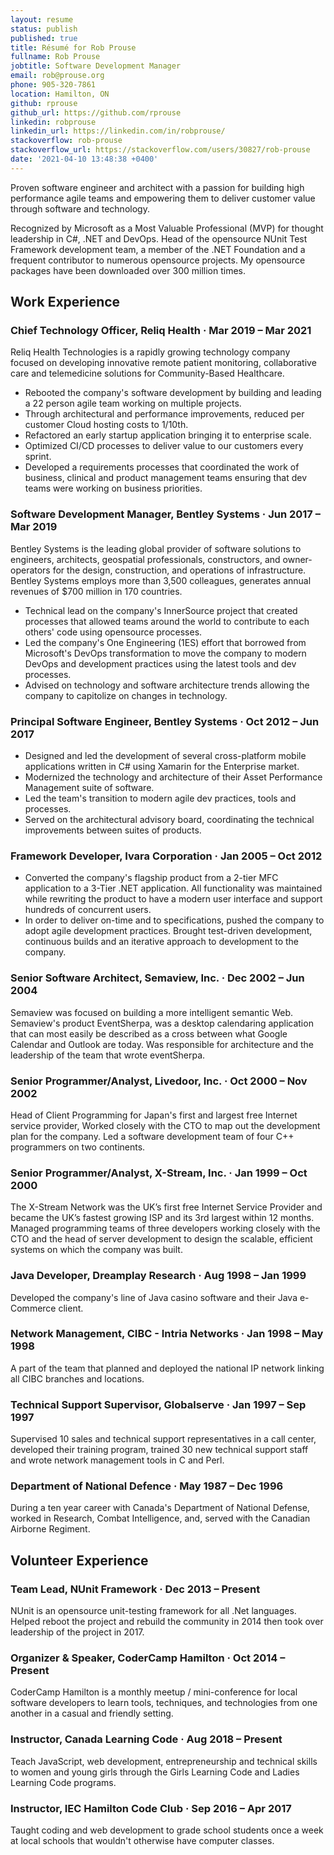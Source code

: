 ```yaml
---
layout: resume
status: publish
published: true
title: Résumé for Rob Prouse
fullname: Rob Prouse
jobtitle: Software Development Manager
email: rob@prouse.org
phone: 905-320-7861
location: Hamilton, ON
github: rprouse
github_url: https://github.com/rprouse
linkedin: robprouse
linkedin_url: https://linkedin.com/in/robprouse/
stackoverflow: rob-prouse
stackoverflow_url: https://stackoverflow.com/users/30827/rob-prouse
date: '2021-04-10 13:48:38 +0400'
---
```


Proven software engineer and architect with a passion for building high performance agile teams and empowering them to deliver customer value through software and technology.

Recognized by Microsoft as a Most Valuable Professional (MVP) for thought leadership in C#, .NET and DevOps. Head of the opensource NUnit Test Framework development team, a member of the .NET Foundation and a frequent contributor to numerous opensource projects. My opensource packages have been downloaded over 300 million times.

## Work Experience

### Chief Technology Officer, Reliq Health &middot; Mar 2019 &ndash; Mar 2021

Reliq Health Technologies is a rapidly growing technology company focused on developing innovative remote patient monitoring, collaborative care and telemedicine solutions for Community-Based Healthcare.

- Rebooted the company's software development by building and leading a 22 person agile team working on multiple projects.
- Through architectural and performance improvements, reduced per customer Cloud hosting costs to 1/10th.
- Refactored an early startup application bringing it to enterprise scale.
- Optimized CI/CD processes to deliver value to our customers every sprint.
- Developed a requirements processes that coordinated the work of business, clinical and product management teams ensuring that dev teams were working on business priorities.

### Software Development Manager, Bentley Systems &middot; Jun 2017 &ndash; Mar 2019

Bentley Systems is the leading global provider of software solutions to engineers, architects, geospatial professionals, constructors, and owner-operators for the design, construction, and operations of infrastructure. Bentley Systems employs more than 3,500 colleagues, generates annual revenues of $700 million in 170 countries.

- Technical lead on the company's InnerSource project that created processes that allowed teams around the world to contribute to each others' code using opensource processes.
- Led the company's One Engineering (1ES) effort that borrowed from Microsoft's DevOps transformation to move the company to modern DevOps and development practices using the latest tools and dev processes.
- Advised on technology and software architecture trends allowing the company to capitolize on changes in technology.

### Principal Software Engineer, Bentley Systems &middot; Oct 2012 &ndash; Jun 2017

- Designed and led the development of several cross-platform mobile applications written in C# using Xamarin for the Enterprise market.
- Modernized the technology and architecture of their Asset Performance Management suite of software.
- Led the team's transition to modern agile dev practices, tools and processes.
- Served on the architectural advisory board, coordinating the technical improvements between suites of products.

### Framework Developer, Ivara Corporation &middot; Jan 2005 &ndash; Oct 2012

- Converted the company's flagship product from a 2-tier MFC application to a 3-Tier .NET application. All functionality was maintained while rewriting the product to have a modern user interface and support hundreds of concurrent users.
- In order to deliver on-time and to specifications, pushed the company to adopt agile development practices. Brought test-driven development, continuous builds and an iterative approach to development to the company.

### Senior Software Architect, Semaview, Inc. &middot; Dec 2002 &ndash; Jun 2004

Semaview was focused on building a more intelligent semantic Web. Semaview's product EventSherpa, was a desktop calendaring application that can most easily be described as a cross between what Google Calendar and Outlook are today. Was responsible for architecture and the leadership of the team that wrote eventSherpa.

### Senior Programmer/Analyst, Livedoor, Inc. &middot; Oct 2000 &ndash; Nov 2002

Head of Client Programming for Japan's first and largest free Internet service provider, Worked closely with the CTO to map out the development plan for the company. Led a software development team of four C++ programmers on two continents.

### Senior Programmer/Analyst, X-Stream, Inc. &middot; Jan 1999 &ndash; Oct 2000

The X-Stream Network was the UK’s first free Internet Service Provider and became the UK’s fastest growing ISP and its 3rd largest within 12 months. Managed programming teams of three developers working closely with the CTO and the head of server development to design the scalable, efficient systems on which the company was built.

### Java Developer, Dreamplay Research &middot; Aug 1998 &ndash; Jan 1999

Developed the company's line of Java casino software and their Java e-Commerce client.

### Network Management, CIBC - Intria Networks &middot; Jan 1998 &ndash; May 1998

A part of the team that planned and deployed the national IP network linking all CIBC branches and locations.

### Technical Support Supervisor, Globalserve &middot; Jan 1997 &ndash; Sep 1997

Supervised 10 sales and technical support representatives in a call center, developed their training program, trained 30 new technical support staff and wrote network management tools in C and Perl.

### Department of National Defence &middot; May 1987 &ndash; Dec 1996

During a ten year career with Canada's Department of National Defense, worked in Research, Combat Intelligence, and, served with the Canadian Airborne Regiment.

## Volunteer Experience

### Team Lead, NUnit Framework &middot; Dec 2013 &ndash; Present

NUnit is an opensource unit-testing framework for all .Net languages. Helped reboot the project and rebuild the community in 2014 then took over leadership of the project in 2017.

### Organizer & Speaker, CoderCamp Hamilton &middot; Oct 2014 &ndash; Present

CoderCamp Hamilton is a monthly meetup / mini-conference for local software developers to learn tools, techniques, and technologies from one another in a casual and friendly setting.

### Instructor, Canada Learning Code &middot; Aug 2018 &ndash; Present

Teach JavaScript, web development, entrepreneurship and technical skills to women and young girls through the Girls Learning Code and Ladies Learning Code programs.

### Instructor, IEC Hamilton Code Club &middot; Sep 2016 &ndash; Apr 2017

Taught coding and web development to grade school students once a week at local schools that wouldn't otherwise have computer classes.
